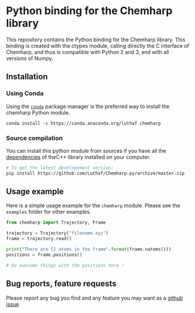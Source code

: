 # Python binding for the Chemharp library

This repository contains the Python binding for the Chemharp library. This binding is
created with the ctypes module, calling directly the C interface of Chemharp, and thus
is compatible with Python 2 and 3, and with all versions of Numpy.

## Installation

### Using Conda

Using the [`conda`](http://conda.pydata.org/docs/) package manager is the preferred way to
install the chemharp Python module.

```
conda install -c https://conda.anaconda.org/luthaf chemharp
```

### Source compilation

You can install this python module from sources if you have all the
[dependencies](http://chemharp.readthedocs.org/en/latest/installation.html)  of theC++
library installed on your computer.

```bash
# To get the latest developement version:
pip install https://github.com/Luthaf/Chemharp.py/archive/master.zip
```

## Usage example

Here is a simple usage example for the `chemharp` module. Please see the `examples` folder
for other examples.

```python
from chemharp import Trajectory, Frame

trajectory = Trajectory("filename.xyz")
frame = trajectory.read()

print("There are {} atoms in the frame".format(frame.natoms()))
positions = frame.positions()

# Do awesome things with the positions here !
```

## Bug reports, feature requests

Please report any bug you find and any feature you may want as a [github issue](https://github.com/Luthaf/Chemharp.py/issues/new).
